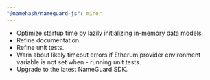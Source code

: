 ```yaml
---
"@namehash/nameguard-js": minor
---
```


- Optimize startup time by lazily initializing in-memory data models.
- Refine documentation.
- Refine unit tests.
- Warn about likely timeout errors if Etherum provider environment variable is not set when - running unit tests.
- Upgrade to the latest NameGuard SDK.
